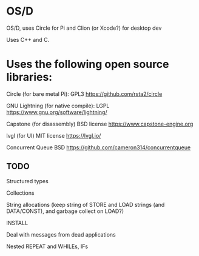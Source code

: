 # OS/D
OS/D, uses Circle for Pi and Clion (or Xcode?) for desktop dev

Uses C++ and C.

# Uses the following open source libraries:

Circle (for bare metal Pi):
GPL3
https://github.com/rsta2/circle

GNU Lightning (for native compile): 
LGPL
https://www.gnu.org/software/lightning/

Capstone (for disassembly)
BSD license
https://www.capstone-engine.org

lvgl (for UI)
MIT license
https://lvgl.io/

Concurrent Queue
BSD
https://github.com/cameron314/concurrentqueue

TODO
----

Structured types

Collections

String allocations (keep string of STORE and LOAD strings (and DATA/CONST), and garbage collect on LOAD?)

INSTALL

Deal with messages from dead applications

Nested REPEAT and WHILEs, IFs
